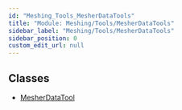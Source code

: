 ```yaml
---
id: "Meshing_Tools_MesherDataTools"
title: "Module: Meshing/Tools/MesherDataTools"
sidebar_label: "Meshing/Tools/MesherDataTools"
sidebar_position: 0
custom_edit_url: null
---
```


## Classes

- [MesherDataTool](../classes/Meshing_Tools_MesherDataTools.MesherDataTool.md)
